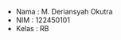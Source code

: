 - Nama : M. Deriansyah Okutra
- NIM : 122450101
- Kelas : RB


<!---
Drans14/Drans14 is a ✨ special ✨ repository because its `README.md` (this file) appears on your GitHub profile.
You can click the Preview link to take a look at your changes.
--->
